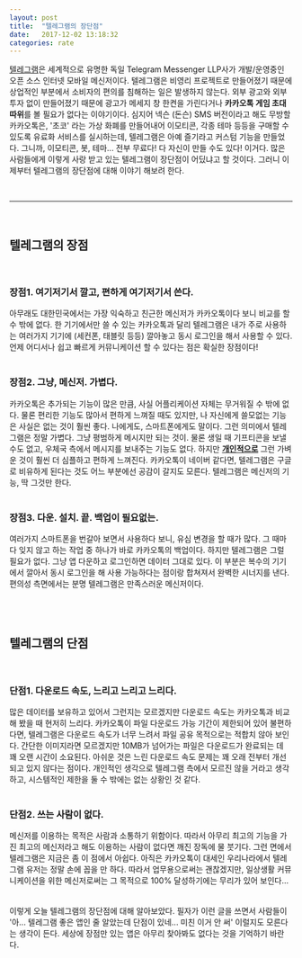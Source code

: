 ```yaml
---
layout: post
title:  "텔레그램의 장단점"
date:   2017-12-02 13:18:32
categories: rate
---
```


<p><a href="https://telegram.org" target="_blank">텔레그램</a>은 세계적으로 유명한 독일 Telegram Messenger LLP사가 개발/운영중인 오픈 소스 인터넷 모바일 메신저이다. 텔레그램은 비영리 프로젝트로 만들어졌기 때문에 상업적인 부분에서 소비자의 편의를 침해하는 일은 발생하지 않는다. 외부 광고와 외부 투자 없이 만들어졌기 때문에 광고가 메세지 창 한켠을 가린다거나 <strong>카카오톡 게임 초대 따위</strong>를 볼 필요가 없다는 이야기이다. 심지어 넥슨 (돈슨) SMS 버전이라고 해도 무방할 카카오톡은, '초코' 라는 가상 화폐를 만들어내어 이모티콘, 각종 테마 등등을 구매할 수 있도록 유료화 서비스를 실시하는데, 텔레그램은 아예 즐기라고 커스텀 기능을 만들었다. 그니까, 이모티콘, 봇, 테마... 전부 무료다! 다 자신이 만들 수도 있다! 이거다. 많은 사람들에게 이렇게 사랑 받고 있는 텔레그램이 장단점이 어딨냐고 할 것이다. 그러니 이제부터 텔레그램의 장단점에 대해 이야기 해보려 한다.</p>
<br>
<hr id="line">
<br>
<h2>텔레그램의 장점</h2>
<br>
<h3>장점1. 여기저기서 깔고, 편하게 여기저기서 쓴다.</h3>
아무래도 대한민국에서는 가장 익숙하고 친근한 메신저가 카카오톡이다 보니 비교를 할 수 밖에 없다. 한 기기에서만 쓸 수 있는 카카오톡과 달리 텔레그램은 내가 주로 사용하는 여러가지 기기에 (세컨폰, 태블릿 등등) 깔아놓고 동시 로그인을 해서 사용할 수 있다. 언제 어디서나 쉽고 빠르게 커뮤니케이션 할 수 있다는 점은 확실한 장점이다!
<br><br>
<h3>장점2. 그냥, 메신저. 가볍다.</h3>
카카오톡은 추가되는 기능이 많은 만큼, 사실 어플리케이션 자체는 무거워질 수 밖에 없다. 물론 편리한 기능도 많아서 편하게 느껴질 때도 있지만, 나 자신에게 쓸모없는 기능은 사실은 없는 것이 훨씬 좋다. 나에게도, 스마트폰에게도 말이다. 그런 의미에서 텔레그램은 정말 가볍다. 그냥 평범하게 메시지만 되는 것이. 물론 생일 때 기프티콘을 보낼 수도 없고, 우체국 측에서 메시지를 보내주는 기능도 없다. 하지만 <ins><b>개인적으로</b></ins> 그런 가벼운 것이 훨씬 더 심플하고 편하게 느껴진다. 카카오톡이 네이버 같다면, 텔레그램은 구글로 비유하게 된다는 것도 어느 부분에선 공감이 갈지도 모른다. 텔레그램은 메신저의 기능, 딱 그것만 한다. 
<br><br>
<h3>장점3. 다운. 설치. 끝. 백업이 필요없는.</h3>
여러가지 스마트폰을 번갈아 보면서 사용하다 보니, 유심 변경을 할 때가 많다. 그 때마다 잊지 않고 하는 작업 중 하나가 바로 카카오톡의 백업이다. 하지만 텔레그램은 그럴 필요가 없다. 그냥 앱 다운하고 로그인하면 데이터 그대로 있다. 이 부분은 복수의 기기에서 깔아서 동시 로그인을 해 사용 가능하다는 점이랑 합쳐져서 완벽한 시너지를 낸다. 편의성 측면에서는 분명 텔레그램은 만족스러운 메신저이다.
<br><br><br><br>
<h2>텔레그램의 단점</h2>
<br>
<h3>단점1. 다운로드 속도, 느리고 느리고 느리다.</h3>
많은 데이터를 보유하고 있어서 그런지는 모르겠지만 다운로드 속도는 카카오톡과 비교해 봤을 때 현저히 느리다. 카카오톡이 파일 다운로드 가능 기간이 제한되어 있어 불편하다면, 텔레그램은 다운로드 속도가 너무 느려서 파일 공유 목적으로는 적합치 않아 보인다. 간단한 이미지라면 모르겠지만 10MB가 넘어가는 파일은 다운로드가 완료되는 데 꽤 오랜 시간이 소요된다. 아쉬운 것은 느린 다운로드 속도 문제는 꽤 오래 전부터 개선되고 있지 않다는 점이다. 개인적인 생각으로 텔레그램 측에서 모르진 않을 거라고 생각하고, 시스템적인 제한을 둘 수 밖에는 없는 상황인 것 같다.
<br><br>
<h3>단점2. 쓰는 사람이 없다.</h3>
메신저를 이용하는 목적은 사람과 소통하기 위함이다. 따라서 아무리 최고의 기능을 가진 최고의 메신저라고 해도 이용하는 사람이 없다면 깨진 장독에 물 붓기다. 그런 면에서 텔레그램은 지금은 좀 이 점에서 아쉽다. 아직은 카카오톡이 대세인 우리나라에서 텔레그램 유저는 정말 손에 꼽을 만 하다. 따라서 업무용으로써는 괜찮겠지만, 일상생활 커뮤니케이션을 위한 메신저로써는 그 목적으로 100% 달성하기에는 무리가 있어 보인다...
<br><br><br>
이렇게 오늘 텔레그램의 장단점에 대해 알아보았다. 필자가 이런 글을 쓰면서 사람들이 '아... 텔레그램 좋은 앱인 줄 알았는데 단점이 있네... 미친 이거 안 써' 이럴지도 모른다는 생각이 든다. 세상에 장점만 있는 앱은 아무리 찾아봐도 없다는 것을 기억하기 바란다.